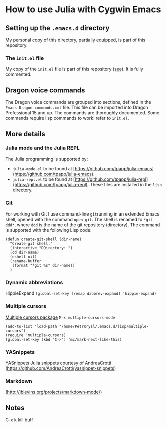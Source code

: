 # How to use Julia with Cygwin Emacs

## Setting up the `.emacs.d` directory

My personal copy of this directory, partially equipped, is part of this repository.

### The `init.el` file

My copy of the `init.el` file is part of this repository [(see)](https://github.com/PetrKryslUCSD/HowToUseJuliaWithCygwinEmacs/tree/master/.emacs.d).
It is fully commented.

## Dragon voice commands

The Dragon voice commands are grouped into  sections, defined in the
`Emacs-Dragon-commands.xml` file. This file can be imported into Dragon Professional 15 and up.
The commands are thoroughly documented. Some commands require lisp commands to work: refer to  `init.el`.

## More details

### Julia mode and the Julia REPL

The Julia  programming is supported by:
- `julia-mode.el` to be found at [https://github.com/tpapp/julia-emacs](https://github.com/tpapp/julia-emacs).
- `julia-repl.el` to be found at [https://github.com/tpapp/julia-repl](https://github.com/tpapp/julia-repl).
These files are installed in the `lisp` directory.


### Git

For working with Git I use command-line `git`running in an extended
Emacs shell, opened with the command `open git`.  The shell is renamed
to `*git ddd*`, where `ddd` is the name of the git repository (directory).
The command is supported with  the following Lisp code:
```
(defun create-git-shell (dir-name)
  "Create git shell."
  (interactive "DDirectory: ")
  (cd dir-name)
  (eshell nil)
  (rename-buffer
   (format "*git %s" dir-name))
  )
```


### Dynamic abbreviations

HippieExpand
`(global-set-key [remap dabbrev-expand] 'hippie-expand)`

### Multiple cursors

[Multiple cursors package](http://pragmaticemacs.com/emacs/multiple-cursors/)
`M-x multiple-cursors-mode`

```
(add-to-list 'load-path "/home/PetrKrysl/.emacs.d/lisp/multiple-cursors")
(require 'multiple-cursors)
(global-set-key (kbd "C->") 'mc/mark-next-like-this)
```

### YASnippets

[YASnippets](https://github.com/joaotavora/yasnippet)
Julia snippets courtesy of AndreaCrotti (https://github.com/AndreaCrotti/yasnippet-snippets)

### Markdown

(http://jblevins.org/projects/markdown-mode/)

## Notes

C-x k kill buff

